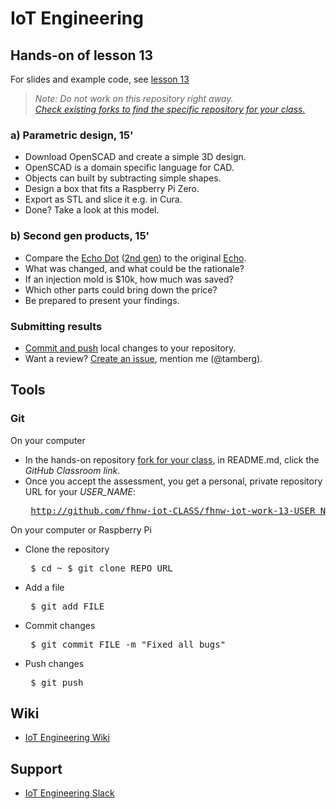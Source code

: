 # IoT Engineering
## Hands-on of lesson 13
For slides and example code, see [lesson 13](../../../fhnw-iot/blob/master/13/README.md)

> *Note: Do not work on this repository right away.*<br/>
> *[Check existing forks to find the specific repository for your class.](../../network/members)*

### a) Parametric design, 15'
* Download OpenSCAD and create a simple 3D design.
* OpenSCAD is a domain specific language for CAD.
* Objects can built by subtracting simple shapes.
* Design a box that fits a Raspberry Pi Zero.
* Export as STL and slice it e.g. in Cura.
* Done? Take a look at this model.

### b) Second gen products, 15'
* Compare the [Echo Dot](https://www.ifixit.com/Teardown/Amazon+Echo+Dot+Teardown/61304) ([2nd gen](https://www.ifixit.com/Teardown/Amazon+Echo+Dot+2nd+Generation+Teardown/110989)) to the original [Echo](https://www.ifixit.com/Teardown/Amazon+Echo+Teardown/33953).
* What was changed, and what could be the rationale?
* If an injection mold is $10k, how much was saved?
* Which other parts could bring down the price?
* Be prepared to present your findings.

### Submitting results
* [Commit and push](#git) local changes to your repository.
* Want a review? [Create an issue](../../issues/new), mention me (@tamberg).

## Tools
### Git
On your computer
* In the hands-on repository [fork for your class](../../network/members), in README.md, click the _GitHub Classroom link_.
* Once you accept the assessment, you get a personal, private repository URL for your _USER_NAME_:<pre>
http://github.com/fhnw-iot-CLASS/fhnw-iot-work-13-USER_NAME</pre>

On your computer or Raspberry Pi
* Clone the repository<pre>
    $ cd ~
    $ git clone REPO_URL</pre>
* Add a file<pre>
    $ git add FILE</pre>
* Commit changes<pre>
    $ git commit FILE -m "Fixed all bugs"</pre>
* Push changes<pre>
    $ git push</pre>

## Wiki
- [IoT Engineering Wiki](https://github.com/tamberg/fhnw-iot/wiki)

## Support
- [IoT Engineering Slack](https://fhnw-iot.slack.com/)
